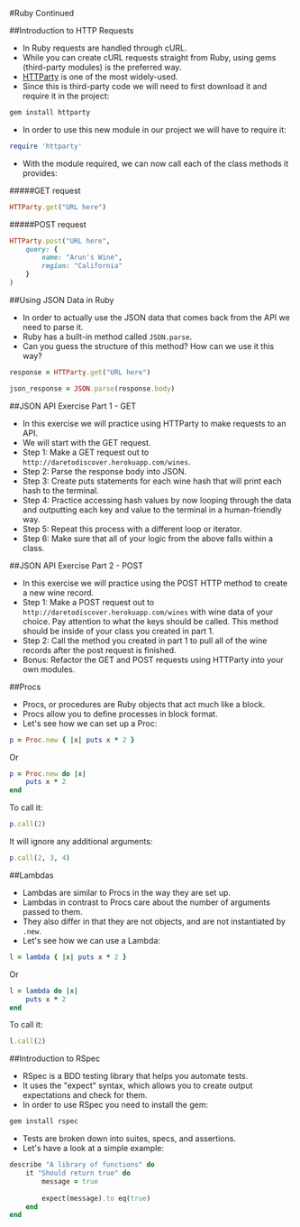#Ruby Continued

##Introduction to HTTP Requests
- In Ruby requests are handled through cURL.
- While you can create cURL requests straight from Ruby, using gems (third-party modules) is the preferred way.
- [HTTParty](https://github.com/jnunemaker/httparty) is one of the most widely-used.
- Since this is third-party code we will need to first download it and require it in the project:

```ruby
gem install httparty
```

- In order to use this new module in our project we will have to require it:

```ruby
require 'httparty'
```

- With the module required, we can now call each of the class methods it provides:

#####GET request

```ruby
HTTParty.get("URL here")
```

#####POST request

```ruby
HTTParty.post("URL here", 
	query: {
		name: "Arun's Wine",
		region: "California"
	}
)
```

##Using JSON Data in Ruby
- In order to actually use the JSON data that comes back from the API we need to parse it.
- Ruby has a built-in method called `JSON.parse`.
- Can you guess the structure of this method? How can we use it this way?

```ruby
response = HTTParty.get("URL here")

json_response = JSON.parse(response.body)
```

##JSON API Exercise Part 1 - GET
- In this exercise we will practice using HTTParty to make requests to an API.
- We will start with the GET request.
- Step 1: Make a GET request out to `http://daretodiscover.herokuapp.com/wines`.
- Step 2: Parse the response body into JSON.
- Step 3: Create puts statements for each wine hash that will print each hash to the terminal.
- Step 4: Practice accessing hash values by now looping through the data and outputting each key and value to the terminal in a human-friendly way.
- Step 5: Repeat this process with a different loop or iterator.
- Step 6: Make sure that all of your logic from the above falls within a class.

##JSON API Exercise Part 2 - POST
- In this exercise we will practice using the POST HTTP method to create a new wine record.
- Step 1: Make a POST request out to `http://daretodiscover.herokuapp.com/wines` with wine data of your choice. Pay attention to what the keys should be called. This method should be inside of your class you created in part 1.
- Step 2: Call the method you created in part 1 to pull all of the wine records after the post request is finished.
- Bonus: Refactor the GET and POST requests using HTTParty into your own modules.

##Procs
- Procs, or procedures are Ruby objects that act much like a block.
- Procs allow you to define processes in block format.
- Let's see how we can set up a Proc:

```ruby
p = Proc.new { |x| puts x * 2 }
```

Or

```ruby
p = Proc.new do |x|
	puts x * 2
end
```

To call it:

```ruby
p.call(2)
```

It will ignore any additional arguments:

```ruby
p.call(2, 3, 4)
```

##Lambdas
- Lambdas are similar to Procs in the way they are set up.
- Lambdas in contrast to Procs care about the number of arguments passed to them.
- They also differ in that they are not objects, and are not instantiated by `.new`.
- Let's see how we can use a Lambda:

```ruby
l = lambda { |x| puts x * 2 }
```

Or

```ruby
l = lambda do |x|
	puts x * 2
end
```

To call it:

```ruby
l.call(2)
```

##Introduction to RSpec
- RSpec is a BDD testing library that helps you automate tests.
- It uses the "expect" syntax, which allows you to create output expectations and check for them.
- In order to use RSpec you need to install the gem:

```ruby
gem install rspec
```

- Tests are broken down into suites, specs, and assertions.
- Let's have a look at a simple example:

```ruby
describe "A library of functions" do
	it "Should return true" do
		message = true
		
		expect(message).to eq(true)
	end
end
```